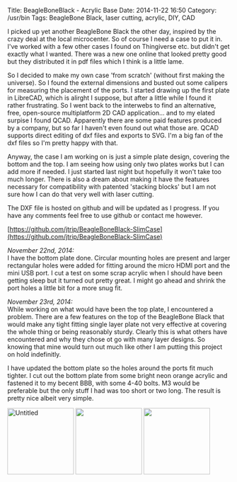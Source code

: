 Title: BeagleBoneBlack - Acrylic Base
Date: 2014-11-22 16:50
Category: /usr/bin
Tags: BeagleBone Black, laser cutting, acrylic, DIY, CAD


I picked up yet another BeagleBone Black the other day, inspired by the crazy deal at the local microcenter. So of course I need a case to put it in. I've worked with a few other cases I found on Thingiverse etc. but didn't get exactly what I wanted. There was a new one online that looked pretty good but they distributed it in pdf files which I think is a little lame.

So I decided to make my own case 'from scratch' (without first making the universe). So I found the external dimensions and busted out some calipers for measuring the placement of the ports. I started drawing up the first plate in LibreCAD, which is alirght I suppose, but after a little while I found it rather frustrating. So I went back to the interwebs to find an alternative, free, open-source multiplatform 2D CAD application... and to my elated surpise I found QCAD. Apparently there are some paid features produced by a company, but so far I haven't even found out what those are. QCAD supports direct editing of dxf files and exports to SVG. I'm a big fan of the dxf files so I'm pretty happy with that.

Anyway, the case I am working on is just a simple plate design, covering the bottom and the top. I am seeing how using only two plates works but I can add more if needed. I just started last night but hopefully it won't take too much longer. There is also a dream about making it have the features necessary for compatibility with patented 'stacking blocks' but I am not sure how I can do that very well with laser cutting.

The DXF file is hosted on github and will be updated as I progress. If you have any comments feel free to use github or contact me however.

[https://github.com/jtrip/BeagleBoneBlack-SlimCase](https://github.com/jtrip/BeagleBoneBlack-SlimCase)

_November 22nd, 2014:_  
I have the bottom plate done. Circular mounting holes are present and larger rectangular holes were added for fitting around the micro HDMI port and the mini USB port. I cut a test on some scrap acrylic when I should have been getting sleep but it turned out pretty great. I might go ahead and shrink the port holes a little bit for a more snug fit.

_November 23rd, 2014:_  
While working on what would have been the top plate, I encountered a problem. There are a few features on the top of the BeagleBone Black that would make any tight fitting single layer plate not very effective at covering the whole thing or being reasonably sturdy. Clearly this is what others have encountered and why they chose ot go with many layer designs. So knowing that mine would turn out much like other I am putting this project on hold indefinitly. 

I have updated the bottom plate so the holes around the ports fit much tighter. I cut out the bottom plate from some bright neon orange acrylic and fastened it to my becent BBB, with some 4-40 bolts. M3 would be preferable but the only stuff I had was too short or two long. The result is pretty nice albeit very simple.

<a href="https://www.flickr.com/photos/jtrip/15247775764" title="Untitled by Justin Triplett, on Flickr"><img src="https://farm9.staticflickr.com/8609/15247775764_75b4f821aa_q.jpg" width="150" height="150" alt="Untitled"></a>
<a href="https://www.flickr.com/photos/jtrip/15247774834" title="  by Justin Triplett, on Flickr"><img src="https://farm8.staticflickr.com/7469/15247774834_6745632763_q.jpg" width="150" height="150" alt=" "></a>
<a href="https://www.flickr.com/photos/jtrip/15682510158" title="  by Justin Triplett, on Flickr"><img src="https://farm8.staticflickr.com/7542/15682510158_8277c3bcfc_q.jpg" width="150" height="150" alt=" "></a>
